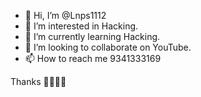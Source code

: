 - 👋 Hi, I’m @Lnps1112
- 👀 I’m interested in Hacking.
- 🌱 I’m currently learning Hacking.
- 💞️ I’m looking to collaborate on YouTube.
- 📫 How to reach me 9341333169

<!---
Lnps1112/Lnps1112 is a ✨ special ✨ repository because its `README.md` (this file) appears on your GitHub profile.
You can click the Preview link to take a look at your changes.
--->
Thanks 👍🏽👍🏽
